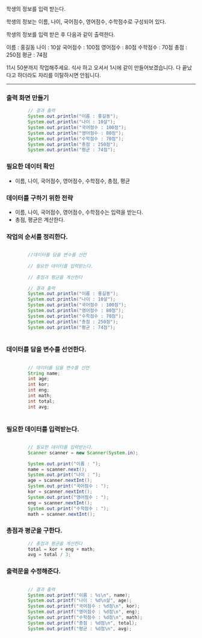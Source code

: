 학생의 정보를 입력 받는다.

학생의 정보는 이름, 나이, 국어점수, 영어점수, 수학점수로 구성되어 있다.

학생의 정보를 입력 받은 후 다음과 같이 출력한다.

이름 : 홍길동
나이 : 10살
국어점수 : 100점
영어점수 : 80점
수학점수 : 70점
총점 : 250점
평균 : 74점

11시 50분까지 작업해주세요. 식사 하고 오셔서 1시에 같이 만들어보겠습니다.
다 끝났다고 하더라도 자리를 이탈하시면 안됩니다.

---
### 출력 화면 만들기

```java
        // 결과 출력
        System.out.println("이름 : 홍길동");
        System.out.println("나이 : 10살");
        System.out.println("국어점수 : 100점");
        System.out.println("영어점수 : 80점");
        System.out.println("수학점수 : 70점");
        System.out.println("총점 : 250점");
        System.out.println("평균 : 74점");
```

### 필요한 데이터 확인
- 이름, 나이, 국어점수, 영어점수, 수학점수, 총점, 평균

### 데이터를 구하기 위한 전략
- 이름, 나이, 국어점수, 영어점수, 수학점수는 입력을 받는다.
- 총점, 평균은 계산한다.

### 작업의 순서를 정리한다.

```java

        //데이터를 담을 변수를 선언
        
        // 필요한 데이터를 입력받는다.
        
        // 총점과 평균을 계산한다

        // 결과 출력
        System.out.println("이름 : 홍길동");
        System.out.println("나이 : 10살");
        System.out.println("국어점수 : 100점");
        System.out.println("영어점수 : 80점");
        System.out.println("수학점수 : 70점");
        System.out.println("총점 : 250점");
        System.out.println("평균 : 74점");
        
```

### 데이터를 담을 변수를 선언한다.
```java

        // 데이터를 담을 변수를 선언
        String name;
        int age;
        int kor;
        int eng;
        int math;
        int total;
        int avg;
        
```

### 필요한 데이터를 입력받는다.

```java

        // 필요한 데이터를 입력받는다.
        Scanner scanner = new Scanner(System.in);

        System.out.print("이름 : ");
        name = scanner.next();
        System.out.print("나이 : ");
        age = scanner.nextInt();
        System.out.print("국어점수 : ");
        kor = scanner.nextInt();
        System.out.print("영어점수 : ");
        eng = scanner.nextInt();
        System.out.print("수학점수 : ");
        math = scanner.nextInt();

```

### 총점과 평군을 구한다.

```java
        // 총점과 평균을 계산한다
        total = kor + eng + math;
        avg = total / 3;

```

### 출력문을 수정해준다.

```java

        // 결과 출력
        System.out.printf("이름 : %s\n", name);
        System.out.printf("나이 : %d\n살", age);
        System.out.printf("국어점수 : %d점\n", kor);
        System.out.printf("영어점수 : %d점\n", eng);
        System.out.printf("수학점수 : %d점\n", math);
        System.out.printf("총점 : %d점\n", total);
        System.out.printf("평균 : %d점\n", avg);

```